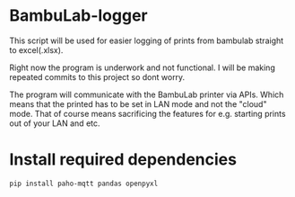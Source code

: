 # BambuLab-logger

<p>
    This script will be used for easier logging of prints from bambulab straight to excel(.xlsx).
</p>
<p>
    Right now the program is underwork and not functional.
    I will be making repeated commits to this project so dont worry.
</p>
<p>
    The program will communicate with the BambuLab printer via APIs. Which means that the printed has to be set in LAN mode and not the "cloud" mode. That of course means sacrificing the features for e.g. starting prints out of your LAN and etc.
</p>

# Install required dependencies

`pip install paho-mqtt pandas openpyxl`
